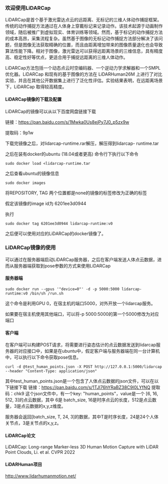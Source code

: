 ### 欢迎使用LiDARCap

LiDARCap是首个基于激光雷达点云的远距离、无标记的三维人体动作捕捉框架。传统的动作捕捉方法通过在人体身上穿戴标记来记录动作。该技术起源于动画制作领域，随后被推广到虚拟现实、体育训练等领域。然而，基于标记的动作捕捉方法的成本高昂，采集流程复杂。虽然基于图像的无标记动作捕捉方法部分解决了该问题，但是图像无法获取精确的位置，而且由距离增加带来的图像质量退化也会导致算法性能下降。相对于图像，激光雷达可以获得远距离场景的三维信息，具有精度高、稳定性好等优点，更适合用于捕捉远距离的三维人体动作。

LiDARCap方法包括一个动态点云时空编码器、一个逆动力学求解器和一个SMPL 优化器。LiDARCap 和现有的基于图像的方法在 LiDARHuman26M 上进行了对比实验，并且在其他公开数据集上进行了泛化性评估。实验结果表明，在远距离场景下，LiDARCap 取得较高精度。


#### LiDARCap镜像的下载及配置

LiDARCap的镜像可以从以下百度网盘链接下载

链接：https://pan.baidu.com/s/1Mwka0Us8ejPy7J0_p5zx9w

提取码：9p1w


下载完镜像之后，对lidarcap-runtime.rar解压，解压得到lidarcap- runtime.tar

之后在装有docker的ubuntu (18.04或者更高) 命令行下执行以下命令

    sudo docker load <lidarcap-runtime.tar

之后查看ubuntu的镜像信息

    sudo docker images

将REPOSITORY, TAG 两个位置都是none的镜像的标签修改为正确的标签

假定该镜像的image id为 6201ee3d0944

执行

    sudo docker tag 6201ee3d0944 lidarcap-runtime:v0

之后便可以使用对应的LiDARCap的docker镜像了。


###  LiDARCap镜像的使用

可以通过在服务器端启动LiDARCap服务器，之后在客户端发送人体点云数据，进而从服务器端获取到pose参数的方式来使用LiDARCap

#### 服务器端

    sudo docker run --gpus '"device=0"' -d -p 5000:5000 lidarcap-runtime:v0 /bin/sh /run.sh

这个命令是利用GPU 0，在宿主机的端口5000，对外开放一个lidarcap服务。

如果要在宿主机使用其他端口，可以将-p 5000:5000的第一个5000修改为对应端口

#### 客户端

在客户端可以构建POST请求，将需要进行姿态估计的点云数据发送到lidarcap服务器的对应接口中，如果是在ubuntu中，假定客户端与服务器端在同一台计算机中，可以执行以下命令获取pose信息。

    curl -d @test_human_points.json -X POST http://127.0.0.1:5000/lidarcap --header "Content-Type: application/json"

其中test_human_points.json是一个包含了人体点云数据的json文件，可以在以下链接下载
链接：https://pan.baidu.com/s/1TJl76hYRaBZ38C9l0LYfNQ 
提取码：chk9 
这个json文件中，有一个key: "human_points"，value是一个 [6, 16, 512, 3]的点云数据，其中 6是 batch_size, 16是时序点云的长度，512是点云数量，3是点云数据的x,y,z维度。

服务器会返回[batch_size, T, 24, 3]的数据，其中T是时序长度，24是24个人体关节点，3是关节点的x,y,z。

#### LiDARCap论文
LiDARCap: Long-range Marker-less 3D Human Motion Capture with LiDAR Point Clouds, Li. et al. CVPR 2022

#### LiDARHuman项目
http://www.lidarhumanmotion.net/



